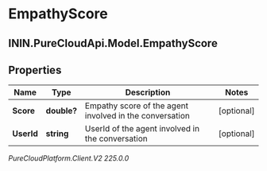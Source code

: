 # EmpathyScore

## ININ.PureCloudApi.Model.EmpathyScore

## Properties

|Name | Type | Description | Notes|
|------------ | ------------- | ------------- | -------------|
| **Score** | **double?** | Empathy score of the agent involved in the conversation | [optional] |
| **UserId** | **string** | UserId of the agent involved in the conversation | [optional] |



_PureCloudPlatform.Client.V2 225.0.0_
